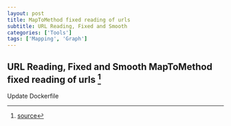 ```yaml
---
layout: post
title: MapToMethod fixed reading of urls
subtitle: URL Reading, Fixed and Smooth
categories: ['Tools']
tags: ['Mapping', 'Graph']
---
```


## URL Reading, Fixed and Smooth MapToMethod fixed reading of urls [^fn1]

Update Dockerfile

[^fn1]: [source](https://github.com/Mat-O-Lab/MapToMethod/releases/tag/v1.0.2)